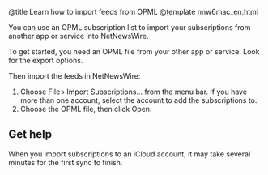 @title Learn how to import feeds from OPML
@template nnw6mac_en.html

You can use an OPML subscription list to import your subscriptions from another app or service into NetNewsWire.

To get started, you need an OPML file from your other app or service. Look for the export options.

Then import the feeds in NetNewsWire:

1. Choose File › Import Subscriptions… from the menu bar. If you have more than one account, select the account to add the subscriptions to.
2. Choose the OPML file, then click Open.



Get help
--------

When you import subscriptions to an iCloud account, it may take several minutes for the first sync to finish.

